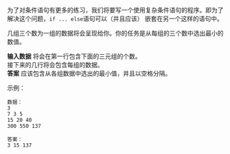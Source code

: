 为了对条件语句有更多的练习，我们将要写一个使用复杂条件语句的程序。即为了解决这个问题，`if ... else`语句可以（并且应该）
嵌套在另一个这样的语句中。    

几组三个数为一组的数据将会呈现给你。你的任务是从每组的三个数中选出最小的数值。  

**输入数据** 将会在第一行包含下面的三元组的个数。  
接下来的几行将会包含每组的数据。   
**答案** 应该包含从各组数据中选出的最小值，并且以空格分隔。   

示例：   

    数据：
    3
    7 3 5
    15 20 40
    300 550 137
    
    答案：
    3 15 137
